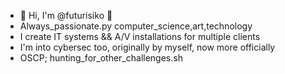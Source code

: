 - 👋 Hi, I'm @futurisiko 👋
- Always_passionate.py computer_science,art,technology
- I create IT systems && A/V installations for multiple clients
- I'm into cybersec too, originally by myself, now more officially
- OSCP; hunting_for_other_challenges.sh

